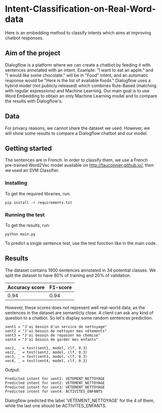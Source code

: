 # Intent-Classification-on-Real-Word-data
Here is an embedding method to classify intents which aims at improving chatbot responses. 

## Aim of the project
Dialogflow is a platform where we can create a chatbot by feeding it with sentences annotated with an intent. 
Example: "I want to eat an apple." and "I would like some chocolate." will be in "Food" intent, and an automatic response would be "Here is the list of available foods." Dialogflow uses a hybrid model (not publicly released) which combines Rule-Based (matching with regular expressions) and Machine Learning. Our main goal is to use Word Embedding to obtain an only Machine Learning model and to compare the results with Dialogflow's. 

## Data
For privacy reasons, we cannot share the dataset we used. However, we will show some results to compare a Dialogflow chatbot and our model.

## Getting started
The sentences are in French. In order to classify them, we use a French pre-trained Word2Vec model available on http://fauconnier.github.io/, then we used an SVM Classifier. 

### Installing
To get the required libraries, run: 
```
pip install -r requirements.txt
```

### Running the test
To get the results, run: 
```
python main.py
```

To predict a single sentence test, use the test function like in the main code. 

## Results
The dataset contains 1900 sentences annotated in 34 potential classes. We split the dataset to have 80% of training and 20% of validation.


|Accuracy score|F1-score|
|--------------|--------|
|     0.94     |  0.94  |

However, these scores does not represent well real-world data, as the sentences in the dataset are semanticly close. A client can ask any kind of question to a chatbot. So let's display some random sentences prediction. 
```
sent1 = "J'ai besoin d'un service de nettoyage"
sent2 = "J'ai besoin de nettoyer mes vêtements"
sent3 = "J'ai besoin de repasser ma chemise"
sent4 = "J'ai besoin de garder mes enfants"

vec1, _ = test(sent1, model, clf, 0.3)
vec2, _ = test(sent2, model, clf, 0.3)
vec3, _ = test(sent3, model, clf, 0.3)
vec4, _ = test(sent4, model, clf, 0.3)
```

Output: 
```
Predicted intent for sent1: VETEMENT_NETTOYAGE
Predicted intent for sent2: VETEMENT_NETTOYAGE
Predicted intent for sent3: VETEMENT_NETTOYAGE
Predicted intent for sent4: ACTIVITES_ENFANTS
```

Dialogflow predicted the label 'VETEMENT_NETTOYAGE' for the 4 of them, while the last one should be ACTIVITES_ENFANTS. 
